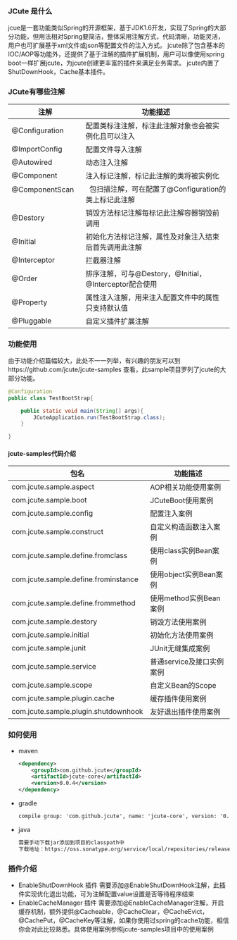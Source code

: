 ### JCute 是什么

jcue是一套功能类似Spring的开源框架，基于JDK1.6开发，实现了Spring的大部分功能，但用法相对Spring要简洁，整体采用注解方式，代码清晰，功能灵活，用户也可扩展基于xml文件或json等配置文件的注入方式。
jcute除了包含基本的IOC/AOP等功能外，还提供了基于注解的插件扩展机制，用户可以像使用spring boot一样扩展jcute，为jcute创建更丰富的插件来满足业务需求。
jcute内置了ShutDownHook，Cache基本插件。

### JCute有哪些注解
| 注解      | 功能描述 |
| --------- | -----|
| @Configuration  | 配置类标注注解，标注此注解对象也会被实例化且可以注入 |
| @ImportConfig  | 配置文件导入注解 |
| @Autowired  | 动态注入注解 |
| @Component     |   注入标记注解，标记此注解的类将被实例化 |
| @ComponentScan      |    包扫描注解，可在配置了@Configuration的类上标记此注解 |
| @Destory     |   销毁方法标记注解每标记此注解容器销毁前调用 |
| @Initial      |    初始化方法标记注解，属性及对象注入结束后首先调用此注解 |
| @Interceptor  | 拦截器注解 |
| @Order     |   排序注解，可与@Destory，@Initial，@Interceptor配合使用 |
| @Property      |    属性注入注解，用来注入配置文件中的属性只支持默认值 |
| @Pluggable     |   自定义插件扩展注解 |

### 功能使用

由于功能介绍篇幅较大，此处不一一列举，有兴趣的朋友可以到https://github.com/jcute/jcute-samples
查看，此sample项目罗列了jcute的大部分功能。
```java
@Configuration
public class TestBootStrap{

	public static void main(String[] args){
		JCuteApplication.run(TestBootStrap.class);
	}

}
```
#### jcute-samples代码介绍
| 包名      | 功能描述 |
| --------- | -----|
| com.jcute.sample.aspect  | AOP相关功能使用案例 |
| com.jcute.sample.boot  | JCuteBoot使用案例 |
| com.jcute.sample.config  | 配置注入案例 |
| com.jcute.sample.construct  | 自定义构造函数注入案例 |
| com.jcute.sample.define.fromclass  | 使用class实例Bean案例 |
| com.jcute.sample.define.frominstance  | 使用object实例Bean案例 |
| com.jcute.sample.define.frommethod  | 使用method实例Bean案例 |
| com.jcute.sample.destory  | 销毁方法使用案例 |
| com.jcute.sample.initial  | 初始化方法使用案例 |
| com.jcute.sample.junit  | JUnit无缝集成案例 |
| com.jcute.sample.service  | 普通service及接口实例案例 |
| com.jcute.sample.scope | 自定义Bean的Scope |
| com.jcute.sample.plugin.cache  | 缓存插件使用案例 |
| com.jcute.sample.plugin.shutdownhook  | 友好退出插件使用案例 |


### 如何使用

+ maven
	```xml
	<dependency>
		<groupId>com.github.jcute</groupId>
		<artifactId>jcute-core</artifactId>
		<version>0.0.4</version>
	</dependency>
	```
+ gradle
	```xml
	compile group: 'com.github.jcute', name: 'jcute-core', version: '0.0.4'
	```
+ java
	```xml
	需要手动下载jar添加到项目的classpath中
	下载地址：https://oss.sonatype.org/service/local/repositories/releases/content/com/github/jcute/jcute-core/0.0.4/jcute-core-0.0.4.jar
	```

### 插件介绍

+ EnableShutDownHook 插件
	需要添加@EnableShutDownHook注解，此插件实现优化退出功能，可为注解配置value设置是否等待程序结束
+ EnableCacheManager 插件
	需要添加@EnableCacheManager注解，开启缓存机制，额外提供@Cacheable，@CacheClear，@CacheEvict，@CachePut，@CacheKey等注解，如果你使用过spring的cache功能，相信你会对此比较熟悉。具体使用案例参照jcute-samples项目中的使用案例